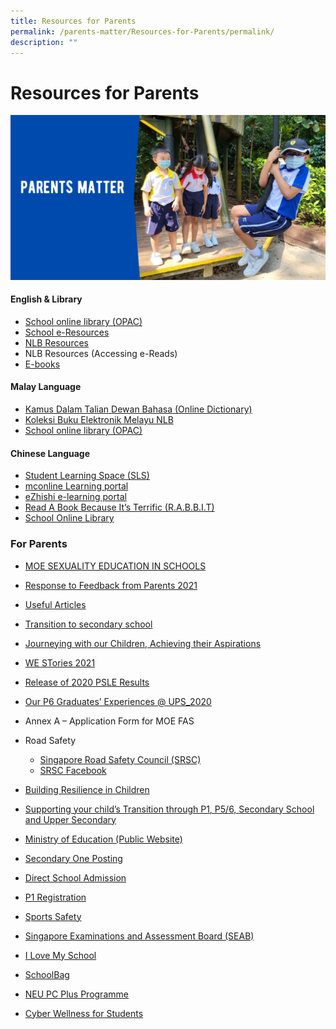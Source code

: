 ```yaml
---
title: Resources for Parents
permalink: /parents-matter/Resources-for-Parents/permalink/
description: ""
---
```

Resources for Parents
=====================
![](/images/Parents%20Matter.png)

#### **English & Library**

*   [School online library (OPAC)](https://schoolibrary.moe.edu.sg/unitypri/cgi-bin/spydus.exe/MSGTRN/WPAC/HOME)
*   [School e-Resources](https://schoolibrary.moe.edu.sg/eresourcespri/cgi-bin/spydus.exe/MSGTRN/WPAC/HOME)
*   [NLB Resources](https://childrenandteens.nlb.gov.sg/)
*   NLB Resources (Accessing e-Reads)
*   [E-books](http://www.getepic.com/?utm_campaign=optimize&gclid=EAIaIQobChMI_MCdlaWI9AIV3ZNmAh2YNwT9EAAYASAAEgKrvPD_BwE)

#### Malay Language

*   [Kamus Dalam Talian Dewan Bahasa (Online Dictionary)](https://prpm.dbp.gov.my/cari1?keyword=kamus%20online)
*   [Koleksi Buku Elektronik Melayu NLB](https://eresources.nlb.gov.sg/main/Browse?browseBy=children&filter=11&startsWith=K)
*   [School online library (OPAC)](https://schoolibrary.moe.edu.sg/unitypri/cgi-bin/spydus.exe/MSGTRN/WPAC/HOME)

#### Chinese Language

*   [Student Learning Space (SLS)](http://learning.moe.edu.sg/)
*   [mconline Learning portal](https://www.mconline.sg/LEAD/login/lms_login.aspx)
*   [eZhishi e-learning portal](https://www.ezhishi.net/Contents/)
*   [Read A Book Because It’s Terrific (R.A.B.B.I.T)](https://www.nlb.gov.sg/discovereads)
*   [School Online Library](https://schoolibrary.moe.edu.sg/unitypri)

### For Parents

* [MOE SEXUALITY EDUCATION IN SCHOOLS](/Sexuality-Education/permalink/)
* [Response to Feedback from Parents 2021](/files/Response-to-Feedback-from-Parents-2021.pdf)
* [Useful Articles](/Useful-Articles/permalink/)
* [Transition to secondary school](/files/transition-to-secondary-school.pdf)
* [Journeying with our Children, Achieving their Aspirations](https://www.moe.gov.sg/microsites/ecg-parent-guide/#p=1)
* [WE STories 2021](https://online.fliphtml5.com/obrr/vrmu/#p=1)
* [Release of 2020 PSLE Results](https://www.facebook.com/6788957003/posts/10160285208737004/)
* [Our P6 Graduates’ Experiences @ UPS\_2020](https://www.facebook.com/6788957003/posts/10160320746407004/?d=n)
*   Annex A – Application Form for MOE FAS
*   Road Safety
     - [Singapore Road Safety Council (SRSC)](http://srsc.org.sg/)
     - [SRSC Facebook](https://www.facebook.com/SingaporeRoadSafetyCouncil)

*  [Building Resilience in Children](/files/Resilience-Resources_for-parents_final-1.pdf)
*  [Supporting your child’s Transition through P1, P5/6, Secondary School and Upper Secondary](/files/Transition_final-1.pdf)
* [Ministry of Education (Public Website)](https://www.moe.gov.sg/)
* [Secondary One Posting](https://www.moe.gov.sg/education/admissions/secondary-one-posting/)
* [Direct School Admission](https://www.moe.gov.sg/education/admissions/dsa-sec/)
* [P1 Registration](https://www.moe.gov.sg/education/admissions/primary-one-registration/)
* [Sports Safety](https://www.sportsingapore.gov.sg/sports-education/sports-safety)
*   [Singapore Examinations and Assessment Board (SEAB)](https://www.seab.gov.sg/)
*   [I Love My School](/I-Love-my-School/permalink/)
*  [SchoolBag](https://www.schoolbag.edu.sg/)
*  [NEU PC Plus Programme](https://www.imda.gov.sg/neupc)
*  [Cyber Wellness for Students](https://www.moe.gov.sg/education-in-sg/our-programmes/cyber-wellness)